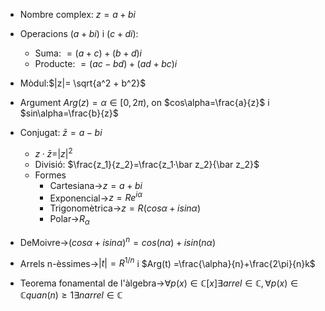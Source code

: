 - Nombre complex: $z=a+bi$

- Operacions $(a+bi)$ i $(c+di)$:
    - Suma: $=(a+c)+(b+d)i$
    - Producte: $=(ac-bd)+(ad+bc)i$

- Mòdul:$|z|= \sqrt{a^2 + b^2}$

- Argument $Arg(z)$$=\alpha \in [0, 2\pi)$, on $cos\alpha=\frac{a}{z}$ i $sin\alpha=\frac{b}{z}$

- Conjugat: $\bar z = a-bi$
    - $z·\bar z=$$|z|^2$
    - Divisió: $\frac{z_1}{z_2}=\frac{z_1·\bar z_2}{\bar z_2}$
    - Formes
        - Cartesiana→$z=a+bi$
        - Exponencial→$z=Re^{i\alpha}$
        - Trigonomètrica→$z=R(cos\alpha + i sin\alpha)$
        - Polar→$R_\alpha$

- DeMoivre→$(cos\alpha + i sin\alpha)^n=cos(n\alpha) + i sin(n\alpha)$

- Arrels n-èssimes→$|t|=R^{1/n}$ i $Arg(t) =\frac{\alpha}{n}+\frac{2\pi}{n}k$

- Teorema fonamental de l'àlgebra→$\forall p(x) \in \mathbb{C}[x] \exists arrel\in \mathbb{C}, \forall p(x) \in \mathbb{C} quan(n) \ge 1 \exists n arrel\in \mathbb{C}$